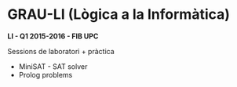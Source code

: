 # GRAU-LI (Lògica a la Informàtica)

**LI - Q1 2015-2016 - FIB UPC**

Sessions de laboratori + pràctica

* MiniSAT - SAT solver
* Prolog problems

